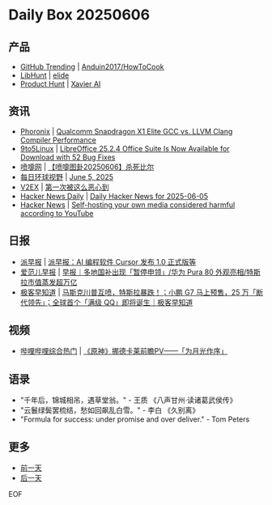 # Daily Box 20250606

## 产品
- [GitHub Trending](https://github.com/trending?since=daily) | [Anduin2017/HowToCook](https://github.com/Anduin2017/HowToCook)
- [LibHunt](https://www.libhunt.com/) | [elide](https://www.libhunt.com/r/elide-dev/elide)
- [Product Hunt](https://www.producthunt.com) | [Xavier AI](https://www.producthunt.com/posts/xavier-ai)

## 资讯
- [Phoronix](https://www.phoronix.com/) | [Qualcomm Snapdragon X1 Elite GCC vs. LLVM Clang Compiler Performance](https://www.phoronix.com/review/snapdragon-x1-gcc-clang)
- [9to5Linux](https://9to5linux.com/) | [LibreOffice 25.2.4 Office Suite Is Now Available for Download with 52 Bug Fixes](https://9to5linux.com/libreoffice-25-2-4-office-suite-is-now-available-for-download-with-52-bug-fixes)
- [喷嚏网](http://www.dapenti.com/blog/blog.asp?subjectid=70&name=xilei) | [【喷嚏图卦20250606】杀死比尔](http://www.dapenti.com/blog/more.asp?name=xilei&id=186409)
- [每日环球视野](https://idai.ly/) | [June 5, 2025](http://m.idai.ly/se/a193iG?1749052800)
- [V2EX](https://www.v2ex.com/) | [第一次被这么恶心到](https://www.v2ex.com/t/1136882)
- [Hacker News Daily](https://www.daemonology.net/hn-daily/) | [Daily Hacker News for 2025-06-05](https://www.daemonology.net/hn-daily/2025-06-05.html)
- [Hacker News](https://news.ycombinator.com/front) | [Self-hosting your own media considered harmful according to YouTube](https://news.ycombinator.com/item?id=44197932)

## 日报
- [派早报](https://sspai.com/tag/%E6%B4%BE%E6%97%A9%E6%8A%A5) | [派早报：AI 编程软件 Cursor 发布 1.0 正式版等](https://sspai.com/post/99953)
- [爱范儿早报](https://www.ifanr.com/category/ifanrnews) | [早报｜多地国补出现「暂停申领」/华为 Pura 80 外观亮相/特斯拉市值蒸发超万亿](https://www.ifanr.com/1626311)
- [极客早知道](https://www.geekpark.net/column/74) | [马斯克川普互喷，特斯拉暴跌！；小鹏 G7 马上预售，25 万「断代领先」；全球首个「满级 QQ」即将诞生｜极客早知道](https://www.geekpark.net/news/350113)

## 视频
- [哔哩哔哩综合热门](https://www.bilibili.com/v/popular/all/) | [《原神》挪德卡莱前瞻PV——「为月光作序」](https://b23.tv/BV1b4Tuz3ERF)

## 语录
- "千年后，锦城相吊，遇草堂翁。" - 王质 《八声甘州·读诸葛武侯传》
- "云鬟绿鬓罢梳结，愁如回飙乱白雪。" - 李白 《久别离》
- "Formula for success: under promise and over deliver." - Tom Peters

## 更多
- [前一天](daily-box-20250605.md)
- [后一天](daily-box-20250607.md)

EOF